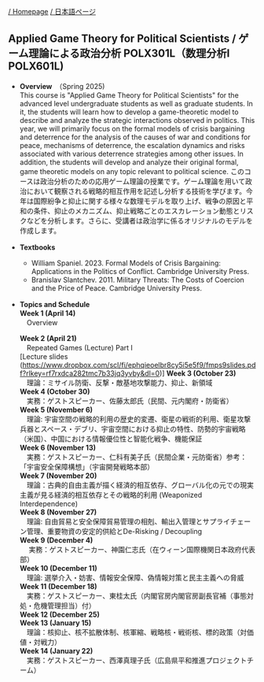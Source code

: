 
[/ Homepage](https://skurizaki.github.io/) [/ 日本語ページ](https://skurizaki.github.io/jpn/)

## Applied Game Theory for Political Scientists / ゲーム理論による政治分析 POLX301L（数理分析I POLX601L)
- <b>Overview</b>　（Spring 2025)<br>
This course is "Applied Game Theory for Political Scientists" for the advanced level undergraduate students as well as graduate students.  In it, the students will learn how to develop a game-theoretic model to describe and analyze the strategic interactions observed in politics.  This year, we will primarily focus on the formal models of crisis bargaining and deterrence for the analysis of the causes of war and conditions for peace, mechanisms of deterrence, the escalation dynamics and risks associated with various deterrence strategies among other issues.  In addition, the students will develop and analyze their original formal, game theoretic models on any topic relevant to political science.
このコースは政治分析のための応用ゲーム理論の授業です。ゲーム理論を用いて政治において観察される戦略的相互作用を記述し分析する技術を学びます。今年は国際紛争と抑止に関する様々な数理モデルを取り上げ、戦争の原因と平和の条件、抑止のメカニズム、抑止戦略ごとのエスカレーション動態とリスクなどを分析します。さらに、受講者は政治学に係るオリジナルのモデルを作成します。


- <b>Textbooks</b>　<br>
  - William Spaniel. 2023. Formal Models of Crisis Bargaining: Applications in the Politics of Conflict. Cambridge University Press.
  - Branislav Slantchev. 2011. Military Threats: The Costs of Coercion and the Price of Peace. Cambridge University Press.

- <b>Topics and Schedule</b>　<br>
  <b>Week 1 (April 14)</b> <br>
  　Overview

  <b>Week 2  (April 21)</b> <br>　Repeated Games (Lecture) Part I <br> [Lecture slides (https://www.dropbox.com/scl/fi/ephqieoelbr8cy5i5e5f9/fmps9slides.pdf?rlkey=rf7rxdca282tmc7b33jq3yvby&dl=0)]
  <b>Week 3 (October 23)</b> <br>　理論：ミサイル防衛、反撃・敵基地攻撃能力、抑止、新領域<br>
  <b>Week 4 (October 30)</b> <br>　実務：ゲストスピーカー、佐藤太郎氏（民間、元内閣府・防衛省）<br>
  <b>Week 5  (November 6)</b> <br>　理論: 宇宙空間の戦略的利用の歴史的変遷、衛星の戦術的利用、衛星攻撃兵器とスペース・デブリ、宇宙空間における抑止の特性、防勢的宇宙戦略（米国）、中国における情報優位性と智能化戦争、機能保証<br>
  <b>Week 6 (November 13)</b> <br>　実務：ゲストスピーカー、仁科有美子氏（民間企業・元防衛省）参考：「宇宙安全保障構想」（宇宙開発戦略本部）<br>
  <b>Week 7 (November 20)</b> <br>　理論：古典的自由主義が描く経済的相互依存、グローバル化の元での現実主義が見る経済的相互依存とその戦略的利用 (Weaponized Interdependence) <br>
  <b>Week 8 (November 27)</b> <br>　理論: 自由貿易と安全保障貿易管理の相剋、輸出入管理とサプライチェーン管理、重要物資の安定的供給とDe-Risking / Decoupling<br>
  <b>Week 9 (December 4)</b> <br>　 実務：ゲストスピーカー、神園仁志氏（在ウィーン国際機関日本政府代表部）<br>
  <b>Week 10 (December 11)</b> <br>　理論: 選挙介入・妨害、情報安全保障、偽情報対策と民主主義への脅威<br>
  <b>Week 11 (December 18)</b> <br>　実務：ゲストスピーカー、東桂太氏（内閣官房内閣官房副長官補（事態対処・危機管理担当）付）<br>
  <b>Week 12 (December 25)</b> <br>
  <b>Week 13 (January 15)</b> <br>　理論：核抑止、核不拡散体制、核軍縮、戦略核・戦術核、標的政策（対価値・対戦力）<br>
  <b>Week 14 (January 22)</b> <br>　実務：ゲストスピーカー、西澤真理子氏（広島県平和推進プロジェクトチーム）
